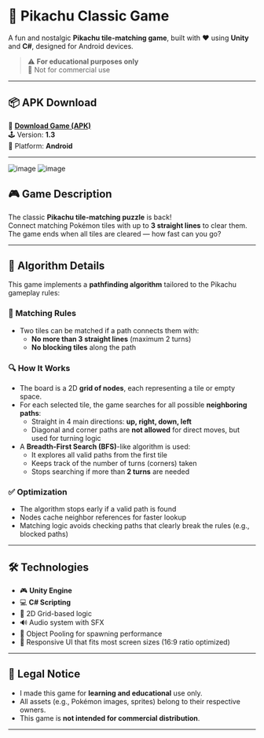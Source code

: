 # 🧩 Pikachu Classic Game

A fun and nostalgic **Pikachu tile-matching game**, built with ❤️ using **Unity** and **C#**, designed for Android devices.

> ⚠️ **For educational purposes only**  
> 🚫 Not for commercial use

---

## 📦 APK Download

📲 [**Download Game (APK)**](https://drive.google.com/file/d/1EwLd4-twvSn1Hx5ay0ZBt1srY4QkzFGX/view?usp=drive_link)  
🕹️ Version: **1.3**  
📱 Platform: **Android**

---
![image](https://i.imgur.com/PQQN37R.jpeg)
![image](https://i.imgur.com/FB2NbPQ.jpeg)

## 🎮 Game Description

The classic **Pikachu tile-matching puzzle** is back!  
Connect matching Pokémon tiles with up to **3 straight lines** to clear them.  
The game ends when all tiles are cleared — how fast can you go?

---

## 🧠 Algorithm Details

This game implements a **pathfinding algorithm** tailored to the Pikachu gameplay rules:

### 🧩 Matching Rules

- Two tiles can be matched if a path connects them with:
  - **No more than 3 straight lines** (maximum 2 turns)
  - **No blocking tiles** along the path

### 🔍 How It Works

- The board is a 2D **grid of nodes**, each representing a tile or empty space.
- For each selected tile, the game searches for all possible **neighboring paths**:
  - Straight in 4 main directions: **up, right, down, left**
  - Diagonal and corner paths are **not allowed** for direct moves, but used for turning logic
- A **Breadth-First Search (BFS)**-like algorithm is used:
  - It explores all valid paths from the first tile
  - Keeps track of the number of turns (corners) taken
  - Stops searching if more than **2 turns** are needed

### ✅ Optimization

- The algorithm stops early if a valid path is found
- Nodes cache neighbor references for faster lookup
- Matching logic avoids checking paths that clearly break the rules (e.g., blocked paths)

---

## 🛠️ Technologies

- 🎮 **Unity Engine**
- 💻 **C# Scripting**
- 🧱 2D Grid-based logic
- 🔊 Audio system with SFX
- 🧩 Object Pooling for spawning performance
- 📱 Responsive UI that fits most screen sizes (16:9 ratio optimized)

---

## 📘 Legal Notice

- I made this game for **learning and educational** use only.
- All assets (e.g., Pokémon images, sprites) belong to their respective owners.
- This game is **not intended for commercial distribution**.

---
